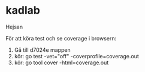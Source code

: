 # kadlab
Hejsan

För att köra test och se coverage i browsern:
1. Gå till d7024e mappen
2. kör: go test -vet="off" -coverprofile=coverage.out
3. kör: go tool cover -html=coverage.out
